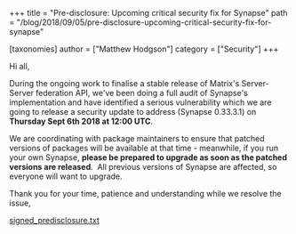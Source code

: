 +++
title = "Pre-disclosure: Upcoming critical security fix for Synapse"
path = "/blog/2018/09/05/pre-disclosure-upcoming-critical-security-fix-for-synapse"

[taxonomies]
author = ["Matthew Hodgson"]
category = ["Security"]
+++

Hi all,


During the ongoing work to finalise a stable release of Matrix's Server-Server federation API, we've been doing a full audit of Synapse's implementation and have identified a serious vulnerability which we are going to release a security update to address (Synapse 0.33.3.1) on 
<b>Thursday Sept 6th 2018 at 12:00 UTC</b>.


We are coordinating with package maintainers to ensure that patched versions of packages will be available at that time - meanwhile, if you run your own Synapse, <strong>please be prepared to upgrade as soon as the patched versions are released</strong>.  All previous versions of Synapse are affected, so everyone will want to upgrade.


Thank you for your time, patience and understanding while we resolve the issue,


<a href="/blog/wp-content/uploads/2018/09/signed_disclosure.txt">signed_predisclosure.txt</a>
